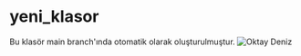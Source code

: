# yeni_klasor
Bu klasör main branch'ında otomatik olarak oluşturulmuştur.
![Oktay Deniz](https://github.com/user-attachments/assets/444842a5-18e0-446f-b4dd-62afee0e94ea)
